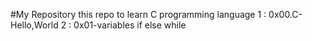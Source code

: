 #My Repository 
this repo to learn C programming language 
1 : 0x00.C-Hello,World
2 : 0x01-variables if else while
